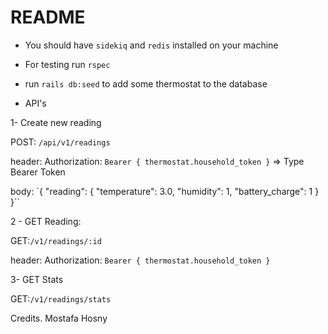# README

* You should have `sidekiq` and `redis` installed on your machine

* For testing run `rspec`

* run `rails db:seed` to add some thermostat to the database

* API's

1- Create new reading

POST: `/api/v1/readings`

header: Authorization: `Bearer { thermostat.household_token }` => Type Bearer Token

body:
`{
 "reading": {
   "temperature": 3.0, "humidity": 1, "battery_charge": 1
  }
}``

2 - GET Reading:

GET:`/v1/readings/:id`

header: Authorization: `Bearer { thermostat.household_token }`

3- GET Stats

GET:`/v1/readings/stats`

Credits.
Mostafa Hosny
